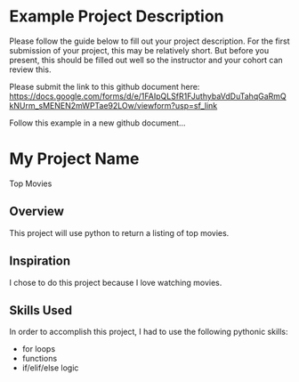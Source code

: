 # Example Project Description
Please follow the guide below to fill out your project description. For the first submission of your project, this may be relatively short. But before you present, this should be filled out well so the instructor and your cohort can review this.

Please submit the link to this github document here: https://docs.google.com/forms/d/e/1FAIpQLSfR1FJuthybaVdDuTahqGaRmQkNUrm_sMENEN2mWPTae92LOw/viewform?usp=sf_link

Follow this example in a new github document...

# My Project Name
Top Movies

## Overview
This project will use python to return a listing of top movies.

## Inspiration
I chose to do this project because I love watching movies.

## Skills Used
In order to accomplish this project, I had to use the following pythonic skills:
- for loops
- functions
- if/elif/else logic

